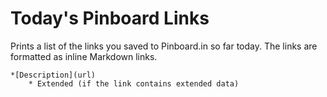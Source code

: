 # Today's Pinboard Links #

Prints a list of the links you saved to Pinboard.in so far today. The links are formatted as inline Markdown links.

    *[Description](url)
    	* Extended (if the link contains extended data)